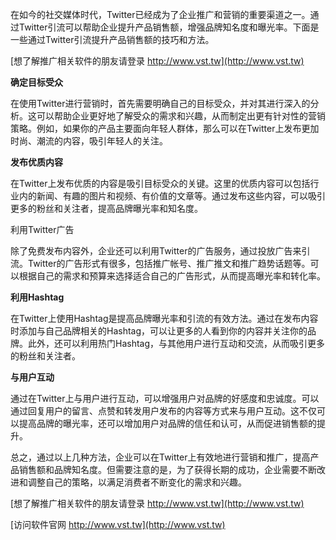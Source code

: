 在如今的社交媒体时代，Twitter已经成为了企业推广和营销的重要渠道之一。通过Twitter引流可以帮助企业提升产品销售额，增强品牌知名度和曝光率。下面是一些通过Twitter引流提升产品销售额的技巧和方法。

[想了解推广相关软件的朋友请登录 http://www.vst.tw](http://www.vst.tw)

**确定目标受众**

在使用Twitter进行营销时，首先需要明确自己的目标受众，并对其进行深入的分析。这可以帮助企业更好地了解受众的需求和兴趣，从而制定出更有针对性的营销策略。例如，如果你的产品主要面向年轻人群体，那么可以在Twitter上发布更加时尚、潮流的内容，吸引年轻人的关注。

**发布优质内容**

在Twitter上发布优质的内容是吸引目标受众的关键。这里的优质内容可以包括行业内的新闻、有趣的图片和视频、有价值的文章等。通过发布这些内容，可以吸引更多的粉丝和关注者，提高品牌曝光率和知名度。

利用Twitter广告

除了免费发布内容外，企业还可以利用Twitter的广告服务，通过投放广告来引流。Twitter的广告形式有很多，包括推广帐号、推广推文和推广趋势话题等。可以根据自己的需求和预算来选择适合自己的广告形式，从而提高曝光率和转化率。

**利用Hashtag**

在Twitter上使用Hashtag是提高品牌曝光率和引流的有效方法。通过在发布内容时添加与自己品牌相关的Hashtag，可以让更多的人看到你的内容并关注你的品牌。此外，还可以利用热门Hashtag，与其他用户进行互动和交流，从而吸引更多的粉丝和关注者。

**与用户互动**

通过在Twitter上与用户进行互动，可以增强用户对品牌的好感度和忠诚度。可以通过回复用户的留言、点赞和转发用户发布的内容等方式来与用户互动。这不仅可以提高品牌的曝光率，还可以增加用户对品牌的信任和认可，从而促进销售额的提升。

总之，通过以上几种方法，企业可以在Twitter上有效地进行营销和推广，提高产品销售额和品牌知名度。但需要注意的是，为了获得长期的成功，企业需要不断改进和调整自己的策略，以满足消费者不断变化的需求和兴趣。

[想了解推广相关软件的朋友请登录 http://www.vst.tw](http://www.vst.tw)


[访问软件官网 http://www.vst.tw](http://www.vst.tw)
